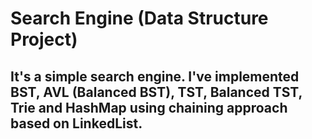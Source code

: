 # Search Engine (Data Structure Project)
## It's a simple search engine. I've implemented BST, AVL (Balanced BST), TST, Balanced TST, Trie and HashMap using chaining approach based on LinkedList.